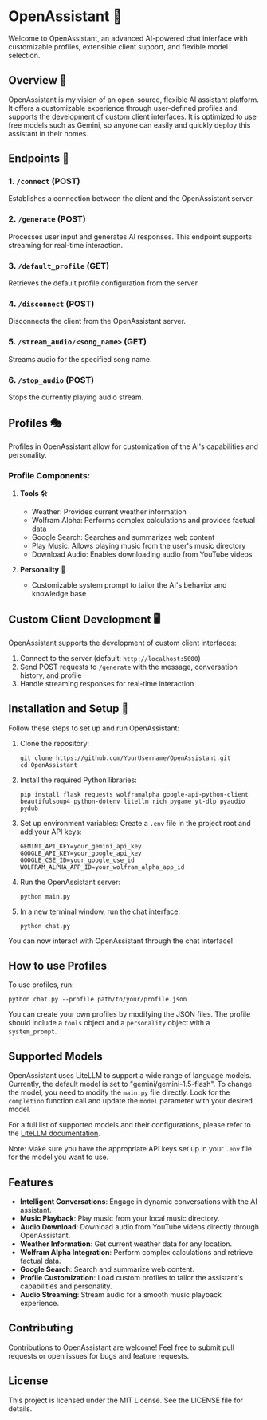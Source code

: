 # OpenAssistant 🤖

Welcome to OpenAssistant, an advanced AI-powered chat interface with customizable profiles, extensible client support, and flexible model selection.

## Overview 🌟

OpenAssistant is my vision of an open-source, flexible AI assistant platform. It offers a customizable experience through user-defined profiles and supports the development of custom client interfaces. It is optimized to use free models such as Gemini, so anyone can easily and quickly deploy this assistant in their homes.

## Endpoints 🔌

### 1. `/connect` (POST)
Establishes a connection between the client and the OpenAssistant server.

### 2. `/generate` (POST)
Processes user input and generates AI responses. This endpoint supports streaming for real-time interaction.

### 3. `/default_profile` (GET)
Retrieves the default profile configuration from the server.

### 4. `/disconnect` (POST)
Disconnects the client from the OpenAssistant server.

### 5. `/stream_audio/<song_name>` (GET)
Streams audio for the specified song name.

### 6. `/stop_audio` (POST)
Stops the currently playing audio stream.

## Profiles 🎭

Profiles in OpenAssistant allow for customization of the AI's capabilities and personality.

### Profile Components:

1. **Tools** 🛠️
   - Weather: Provides current weather information
   - Wolfram Alpha: Performs complex calculations and provides factual data
   - Google Search: Searches and summarizes web content
   - Play Music: Allows playing music from the user's music directory
   - Download Audio: Enables downloading audio from YouTube videos

2. **Personality** 💬
   - Customizable system prompt to tailor the AI's behavior and knowledge base

## Custom Client Development 🖥️

OpenAssistant supports the development of custom client interfaces:

1. Connect to the server (default: `http://localhost:5000`)
2. Send POST requests to `/generate` with the message, conversation history, and profile
3. Handle streaming responses for real-time interaction

## Installation and Setup 🚀

Follow these steps to set up and run OpenAssistant:

1. Clone the repository:
   ```
   git clone https://github.com/YourUsername/OpenAssistant.git
   cd OpenAssistant
   ```

2. Install the required Python libraries:
   ```
   pip install flask requests wolframalpha google-api-python-client beautifulsoup4 python-dotenv litellm rich pygame yt-dlp pyaudio pydub
   ```

3. Set up environment variables:
   Create a `.env` file in the project root and add your API keys:
   ```
   GEMINI_API_KEY=your_gemini_api_key
   GOOGLE_API_KEY=your_google_api_key
   GOOGLE_CSE_ID=your_google_cse_id
   WOLFRAM_ALPHA_APP_ID=your_wolfram_alpha_app_id
   ```

4. Run the OpenAssistant server:
   ```
   python main.py
   ```

5. In a new terminal window, run the chat interface:
   ```
   python chat.py
   ```

You can now interact with OpenAssistant through the chat interface!

## How to use Profiles

To use profiles, run:
```
python chat.py --profile path/to/your/profile.json
```

You can create your own profiles by modifying the JSON files. The profile should include a `tools` object and a `personality` object with a `system_prompt`.

## Supported Models

OpenAssistant uses LiteLLM to support a wide range of language models. Currently, the default model is set to "gemini/gemini-1.5-flash". To change the model, you need to modify the `main.py` file directly. Look for the `completion` function call and update the `model` parameter with your desired model.

For a full list of supported models and their configurations, please refer to the [LiteLLM documentation](https://docs.litellm.ai/docs/providers).

Note: Make sure you have the appropriate API keys set up in your `.env` file for the model you want to use.

## Features

- **Intelligent Conversations**: Engage in dynamic conversations with the AI assistant.
- **Music Playback**: Play music from your local music directory.
- **Audio Download**: Download audio from YouTube videos directly through OpenAssistant.
- **Weather Information**: Get current weather data for any location.
- **Wolfram Alpha Integration**: Perform complex calculations and retrieve factual data.
- **Google Search**: Search and summarize web content.
- **Profile Customization**: Load custom profiles to tailor the assistant's capabilities and personality.
- **Audio Streaming**: Stream audio for a smooth music playback experience.
  
## Contributing

Contributions to OpenAssistant are welcome! Feel free to submit pull requests or open issues for bugs and feature requests.

## License

This project is licensed under the MIT License. See the LICENSE file for details.
